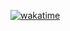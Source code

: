 [![wakatime](https://wakatime.com/badge/github/dracuxan/learning-rust-101.svg)](https://wakatime.com/badge/github/dracuxan/learning-rust-101)
